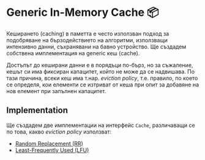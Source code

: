 # Generic In-Memory Cache :package:

Кеширането (caching) в паметта е често използван подход за подобряване на бързодействието на алгоритми, използващи интензивно данни, съхранявани на бавно устройство.
Ще създадем собствена имплементация на generic кеш (cache).

Достъпът до кеширани данни е в порядъци по-бърз, но за съжаление, кешът си има фиксиран капацитет, който не може да се надвишава. По тази причина, всеки кеш има т.нар. *eviction policy*, т.е. правило, по което се определя, кои елементи се изтриват от кеша при опит за добавяне на нов елемент при запълнен капацитет.

## Implementation

Ще създадем две имплементации на интерфейс `Cache`, различаващи се по това, какво *eviction policy* използват:

- [Random Replacement (RR)](https://en.wikipedia.org/wiki/Cache_replacement_policies#Random_replacement_(RR))
- [Least-Frequently Used (LFU)](https://en.wikipedia.org/wiki/Cache_replacement_policies#Least-frequently_used_(LFU))
